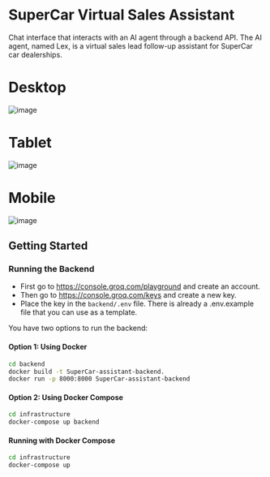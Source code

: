 # SuperCar Virtual Sales Assistant 
Chat interface that interacts with an AI agent through a backend API. The AI agent, named Lex, is a virtual sales lead follow-up assistant for SuperCar car dealerships.

# Desktop
 ![image](https://github.com/user-attachments/assets/0746b0cd-71e4-4cac-aa0b-e5801acebadc)

# Tablet
![image](https://github.com/user-attachments/assets/d948ec2f-1e53-46f4-aa3a-a6ed3b02e14f)

# Mobile 
![image](https://github.com/user-attachments/assets/7f471142-67eb-4881-995e-d85de748e769)

 
## Getting Started

### Running the Backend

* First go to https://console.groq.com/playground and create an account.
* Then go to https://console.groq.com/keys and create a new key.
* Place the key in the ```backend/.env``` file. There is already a .env.example file that you can use as a template.

You have two options to run the backend:

#### Option 1: Using Docker

```bash
cd backend
docker build -t SuperCar-assistant-backend.
docker run -p 8000:8000 SuperCar-assistant-backend
```

#### Option 2: Using Docker Compose

```bash
cd infrastructure
docker-compose up backend
```
 
#### Running with Docker Compose
 
```bash
cd infrastructure
docker-compose up
```

 
